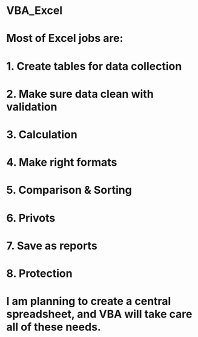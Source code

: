 # VBA_Excel
# 
# Most of Excel jobs are:
# 1. Create tables for data collection
# 2. Make sure data clean with validation
# 3. Calculation
# 4. Make right formats
# 5. Comparison & Sorting
# 6. Privots
# 7. Save as reports
# 8. Protection

# I am planning to create a central spreadsheet, and VBA will take care all of these needs.
